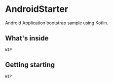 AndroidStarter
==============

Android Application bootstrap sample using Kotlin.


## What's inside

`WIP`


## Getting starting

`WIP`


